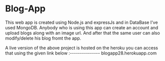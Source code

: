 # Blog-App
This web app is created using Node.js and expressJs and in DataBase I've used MongoDB.
Anybody who is using this app can create an account and upload blogs along with an image url.
And after that the same user can also modify/delete his blog fromt the app.

A live version of the above project is hosted on the heroku you can access that using the given link below
:---------------
<a href="#"></a>
blogapp28.herokuapp.com
